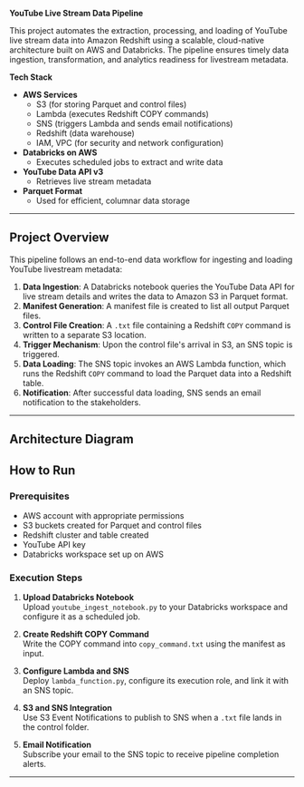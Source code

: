 **YouTube Live Stream Data Pipeline**

This project automates the extraction, processing, and loading of YouTube live stream data into Amazon Redshift using a scalable, cloud-native architecture built on AWS and Databricks. The pipeline ensures timely data ingestion, transformation, and analytics readiness for livestream metadata.

**Tech Stack**

- **AWS Services**
  - S3 (for storing Parquet and control files)
  - Lambda (executes Redshift COPY commands)
  - SNS (triggers Lambda and sends email notifications)
  - Redshift (data warehouse)
  - IAM, VPC (for security and network configuration)
- **Databricks on AWS**
  - Executes scheduled jobs to extract and write data
- **YouTube Data API v3**
  - Retrieves live stream metadata
- **Parquet Format**
  - Used for efficient, columnar data storage

---

## Project Overview

This pipeline follows an end-to-end data workflow for ingesting and loading YouTube livestream metadata:

1. **Data Ingestion**: A Databricks notebook queries the YouTube Data API for live stream details and writes the data to Amazon S3 in Parquet format.
2. **Manifest Generation**: A manifest file is created to list all output Parquet files.
3. **Control File Creation**: A `.txt` file containing a Redshift `COPY` command is written to a separate S3 location.
4. **Trigger Mechanism**: Upon the control file's arrival in S3, an SNS topic is triggered.
5. **Data Loading**: The SNS topic invokes an AWS Lambda function, which runs the Redshift `COPY` command to load the Parquet data into a Redshift table.
6. **Notification**: After successful data loading, SNS sends an email notification to the stakeholders.

---
## Architecture Diagram 



## How to Run

### Prerequisites

- AWS account with appropriate permissions
- S3 buckets created for Parquet and control files
- Redshift cluster and table created
- YouTube API key
- Databricks workspace set up on AWS

### Execution Steps

1. **Upload Databricks Notebook**  
   Upload `youtube_ingest_notebook.py` to your Databricks workspace and configure it as a scheduled job.

2. **Create Redshift COPY Command**  
   Write the COPY command into `copy_command.txt` using the manifest as input.

3. **Configure Lambda and SNS**  
   Deploy `lambda_function.py`, configure its execution role, and link it with an SNS topic.

4. **S3 and SNS Integration**  
   Use S3 Event Notifications to publish to SNS when a `.txt` file lands in the control folder.

5. **Email Notification**  
   Subscribe your email to the SNS topic to receive pipeline completion alerts.

---



